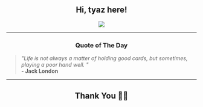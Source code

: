 <h2 align="center"> Hi, tyaz here!</h2>

<p align="center">
<a href="https://github.com/tyazx" alt="github streak"><img src="https://dvst-streak.herokuapp.com/?user=tyazx&theme=tokyonight&fire=DD472C"></a>
</p>

<hr>
<h3 align="center">Quote of The Day</h3>
<p align="center">
<blockquote>
<i>"Life is not always a matter of holding good cards, but sometimes, playing a poor hand well. "</i>
<br>
<b>- Jack London</b>
</blockquote>
</p>


<hr>
<h2 align="center">Thank You 🙏🏼</h2>
